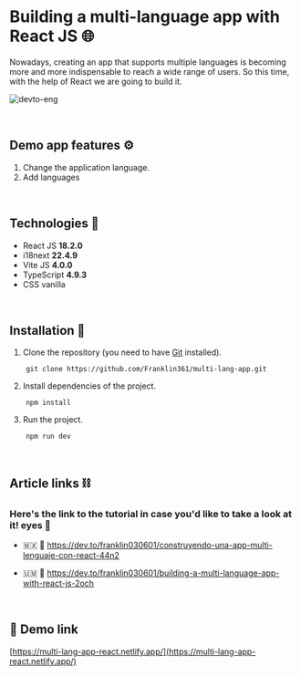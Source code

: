 # Building a multi-language app with React JS 🌐

Nowadays, creating an app that supports multiple languages is becoming more and more indispensable to reach a wide range of users. So this time, with the help of React we are going to build it.

![devto-eng](https://user-images.githubusercontent.com/65827956/217981078-e86b039a-e7cd-4a8b-9b1e-f95b84bda9c4.png)

&nbsp;

## **Demo app features ⚙️**

1. Change the application language.
2. Add languages

&nbsp;

## **Technologies 🧪**

- React JS **18.2.0**
- i18next **22.4.9**
- Vite JS **4.0.0**
- TypeScript **4.9.3**
- CSS vanilla

&nbsp;

## **Installation 🧰**

1. Clone the repository (you need to have [Git](https://git-scm.com) installed).

```shell
    git clone https://github.com/Franklin361/multi-lang-app.git
```

2.  Install dependencies of the project.

```shell
    npm install
```

3. Run the project.
```shell
    npm run dev
```

&nbsp;

## **Article links ⛓️**

### Here's the link to the tutorial in case you'd like to take a look at it! eyes 👀

- 🇲🇽 🔗 https://dev.to/franklin030601/construyendo-una-app-multi-lenguaje-con-react-44n2

- 🇺🇲 🔗 https://dev.to/franklin030601/building-a-multi-language-app-with-react-js-2och


&nbsp;

## **📢 Demo link**

[https://multi-lang-app-react.netlify.app/](https://multi-lang-app-react.netlify.app/)
